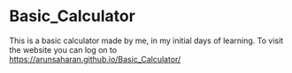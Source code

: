 # Basic_Calculator
This is a basic calculator made by me, in my initial days of learning.
To visit the website you can log on to https://arunsaharan.github.io/Basic_Calculator/
